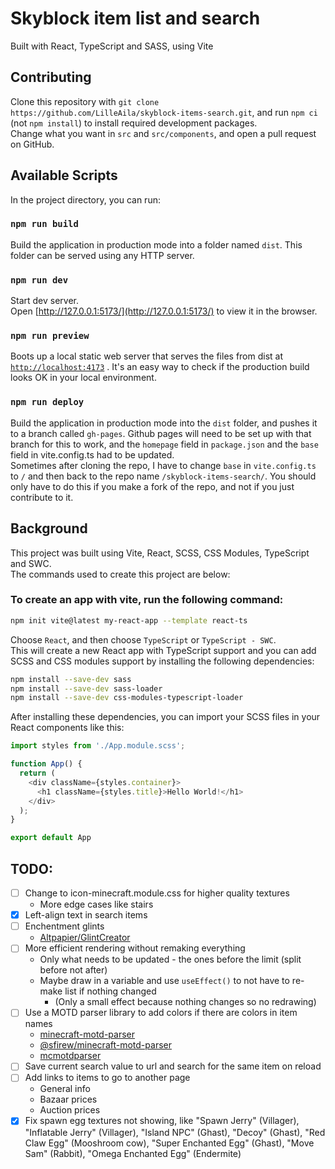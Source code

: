 # Skyblock item list and search

Built with React, TypeScript and SASS, using Vite

## Contributing

Clone this repository with `git clone https://github.com/LilleAila/skyblock-items-search.git`, and run `npm ci` (not `npm install`) to install required development packages.\
Change what you want in `src` and `src/components`, and open a pull request on GitHub.

## Available Scripts

In the project directory, you can run:

### `npm run build`

Build the application in production mode into a folder named `dist`. This folder can be served using any HTTP server.

### `npm run dev`

Start dev server.\
Open [http://127.0.0.1:5173/](http://127.0.0.1:5173/) to view it in the browser.

### `npm run preview`

Boots up a local static web server that serves the files from dist at [`http://localhost:4173`](http://localhost:4173) . It's an easy way to check if the production build looks OK in your local environment.

### `npm run deploy`

Build the application in production mode into the `dist` folder, and pushes it to a branch called `gh-pages`. Github pages will need to be set up with that branch for this to work, and the `homepage` field in `package.json` and the `base` field in vite.config.ts had to be updated.\
Sometimes after cloning the repo, I have to change `base` in `vite.config.ts` to `/` and then back to the repo name `/skyblock-items-search/`. You should only have to do this if you make a fork of the repo, and not if you just contribute to it.

## Background

This project was built using Vite, React, SCSS, CSS Modules, TypeScript and SWC.\
The commands used to create this project are below:
### To create an app with vite, run the following command:

```bash
npm init vite@latest my-react-app --template react-ts
```
Choose `React`, and then choose `TypeScript` or `TypeScript - SWC`.\
This will create a new React app with TypeScript support and you can add SCSS and CSS modules support by installing the following dependencies:

```bash
npm install --save-dev sass
npm install --save-dev sass-loader
npm install --save-dev css-modules-typescript-loader
```

After installing these dependencies, you can import your SCSS files in your React components like this:

```javascript
import styles from './App.module.scss';

function App() {
  return (
    <div className={styles.container}>
      <h1 className={styles.title}>Hello World!</h1>
    </div>
  );
}

export default App
```

## TODO:

- [ ] Change to icon-minecraft.module.css for higher quality textures
    - More edge cases like stairs
- [X] Left-align text in search items
- [ ] Enchentment glints
    - [Altpapier/GlintCreator](https://github.com/Altpapier/GlintCreator)
- [ ] More efficient rendering without remaking everything
    - Only what needs to be updated - the ones before the limit (split before not after)
    - Maybe draw in a variable and use `useEffect()` to not have to re-make list if nothing changed
        - (Only a small effect because nothing changes so no redrawing)
- [ ] Use a MOTD parser library to add colors if there are colors in item names
    - [minecraft-motd-parser](https://www.npmjs.com/package/minecraft-motd-parser)
    - [@sfirew/minecraft-motd-parser](https://www.npmjs.com/package/@sfirew/minecraft-motd-parser)
    - [mcmotdparser](https://www.npmjs.com/package/mcmotdparser)
- [ ] Save current search value to url and search for the same item on reload
- [ ] Add links to items to go to another page
    - General info
    - Bazaar prices
    - Auction prices
- [X] Fix spawn egg textures not showing, like "Spawn Jerry" (Villager), "Inflatable Jerry" (Villager), "Island NPC" (Ghast), "Decoy" (Ghast), "Red Claw Egg" (Mooshroom cow), "Super Enchanted Egg" (Ghast), "Move Sam" (Rabbit), "Omega Enchanted Egg" (Endermite)

